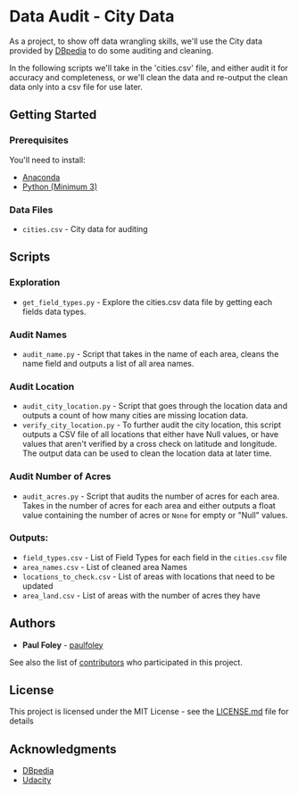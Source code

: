 # Data Audit - City Data

As a project, to show off data wrangling skills, we'll use the City data provided by [DBpedia](http://wiki.dbpedia.org/) to do some auditing and cleaning.

In the following scripts we'll take in the 'cities.csv' file, and either audit it for accuracy and completeness, or we'll clean the data and re-output the clean data only into a csv file for use later.

## Getting Started

### Prerequisites

You'll need to install:

* [Anaconda](https://www.continuum.io/downloads)
* [Python (Minimum 3)](https://www.continuum.io/blog/developer-blog/python-3-support-anaconda)

### Data Files

* `cities.csv` - City data for auditing


## Scripts

### Exploration

* `get_field_types.py` - Explore the cities.csv data file by getting each fields data types.

### Audit Names

* `audit_name.py` - Script that takes in the name of each area, cleans the name field and outputs a list of all area names.

### Audit Location

* `audit_city_location.py` - Script that goes through the location data and outputs a count of how many cities are missing location data.
* `verify_city_location.py` - To further audit the city location, this script outputs a CSV file of all locations that either have Null values, or have values that aren't verified by a cross check on latitude and longitude. The output data can be used to clean the location data at later time.

### Audit Number of Acres

* `audit_acres.py` - Script that audits the number of acres for each area. Takes in the number of acres for each area and either outputs a float value containing the number of acres or `None` for empty or "Null" values.


### Outputs:

* `field_types.csv` - List of Field Types for each field in the `cities.csv` file
* `area_names.csv` - List of cleaned area Names
* `locations_to_check.csv` - List of areas with locations that need to be updated
* `area_land.csv` - List of areas with the number of acres they have


## Authors

* **Paul Foley** - [paulfoley](https://github.com/paulfoley)

See also the list of [contributors](https://github.com/paulfoley/data-analyst/tree/master/City_Data-Audit) who participated in this project.


## License

This project is licensed under the MIT License - see the [LICENSE.md](LICENSE.md) file for details


## Acknowledgments

* [DBpedia](http://wiki.dbpedia.org/)
* [Udacity](https://www.udacity.com/)
